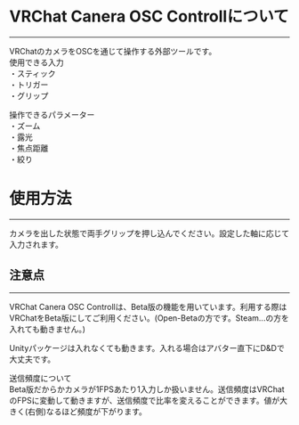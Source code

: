 # VRChat Canera OSC Controllについて
---
VRChatのカメラをOSCを通じて操作する外部ツールです。  
使用できる入力  
・スティック  
・トリガー  
・グリップ  

操作できるパラメーター  
・ズーム  
・露光  
・焦点距離  
・絞り  


# 使用方法
---
カメラを出した状態で両手グリップを押し込んでください。設定した軸に応じて入力されます。

## 注意点
---
VRChat Canera OSC Controllは、Beta版の機能を用いています。利用する際はVRChatをBeta版にしてご利用ください。(Open-Betaの方です。Steam...の方を入れても動きません。)

Unityパッケージは入れなくても動きます。入れる場合はアバター直下にD&Dで大丈夫です。  

送信頻度について  
Beta版だからかカメラが1FPSあたり1入力しか扱いません。送信頻度はVRChatのFPSに変動して動きますが、送信頻度で比率を変えることができます。値が大きく(右側)なるほど頻度が下がります。
